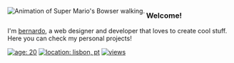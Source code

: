 [<img src="https://bernzrdo.wtf/img/bowser.gif" align="left" alt="Animation of Super Mario's Bowser walking.">](https://bernzrdo.wtf/)

 ### Welcome!

I'm [bernardo](https://bernzrdo.wtf/), a web designer and developer that loves to create cool stuff. Here you can check my personal projects!

[![age: 20](https://img.shields.io/badge/age-20-313131)](https://bernzrdo.wtf/)
[![location: lisbon, pt](https://img.shields.io/badge/location-lisbon,%20pt-313131)](https://bernzrdo.wtf/)
[![views](https://komarev.com/ghpvc/?username=bernzrdo&style=flat&color=313131&label=views)](https://bernzrdo.wtf/)
